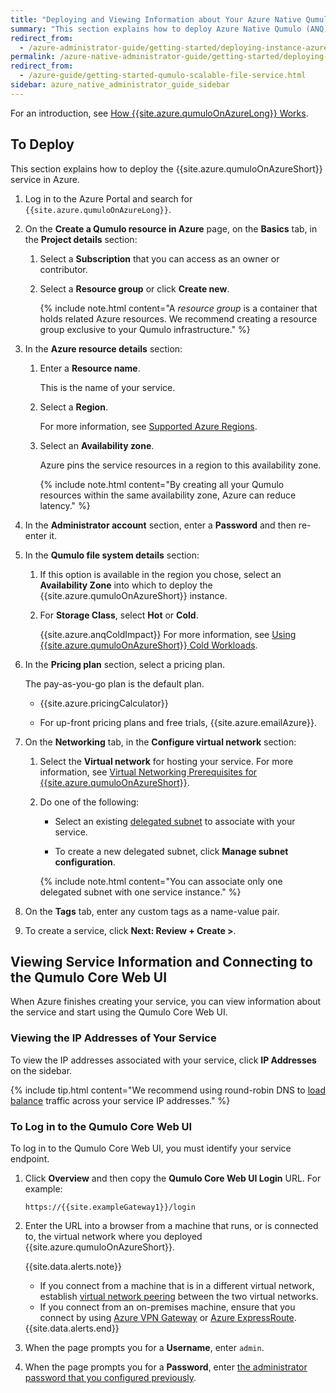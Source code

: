 ```yaml
---
title: "Deploying and Viewing Information about Your Azure Native Qumulo Instance"
summary: "This section explains how to deploy Azure Native Qumulo (ANQ), view information about your service, and connect to the Qumulo Core Web UI."
redirect_from:
  - /azure-administrator-guide/getting-started/deploying-instance-azure-native-qumulo.html
permalink: /azure-native-administrator-guide/getting-started/deploying-instance-azure-native-qumulo.html
redirect_from:
  - /azure-guide/getting-started-qumulo-scalable-file-service.html
sidebar: azure_native_administrator_guide_sidebar
---
```


For an introduction, see [How {{site.azure.qumuloOnAzureLong}} Works](how-azure-native-qumulo-works.html).

## To Deploy 
This section explains how to deploy the {{site.azure.qumuloOnAzureShort}} service in Azure.

1. Log in to the Azure Portal and search for `{{site.azure.qumuloOnAzureLong}}`.

1. On the **Create a Qumulo resource in Azure** page, on the **Basics** tab, in the **Project details** section:

   1. Select a **Subscription** that you can access as an owner or contributor.
   
   1. Select a **Resource group** or click **Create new**.
      
      {% include note.html content="A _resource group_ is a container that holds related Azure resources. We recommend creating a resource group exclusive to your Qumulo infrastructure." %}

1. In the **Azure resource details** section:

   1. Enter a **Resource name**.

      This is the name of your service.
   
   1. Select a **Region**.

      For more information, see [Supported Azure Regions](how-azure-native-qumulo-works.html#supported-azure-regions).
   
   1. Select an **Availability zone**.
     
      Azure pins the service resources in a region to this availability zone.
   
      {% include note.html content="By creating all your Qumulo resources within the same availability zone, Azure can reduce latency." %}

1. <a id="admin-password"></a>

   In the **Administrator account** section, enter a **Password** and then re-enter it.

1. In the **Qumulo file system details** section:

   1. If this option is available in the region you chose, select an **Availability Zone** into which to deploy the {{site.azure.qumuloOnAzureShort}} instance.
   
   1. For **Storage Class**, select **Hot** or **Cold**.

      {{site.azure.anqColdImpact}} For more information, see [Using {{site.azure.qumuloOnAzureShort}} Cold Workloads](how-azure-native-qumulo-works.html#using-cold-workloads).

1. In the **Pricing plan** section, select a pricing plan.

   The pay-as-you-go plan is the default plan.

   * {{site.azure.pricingCalculator}}

   * For up-front pricing plans and free trials, {{site.azure.emailAzure}}.

1. On the **Networking** tab, in the **Configure virtual network** section:

   1. Select the **Virtual network** for hosting your service. For more information, see [Virtual Networking Prerequisites for {{site.azure.qumuloOnAzureShort}}](virtual-networking-prerequisites-azure-native-qumulo.html).
   
   1. Do one of the following:

      * Select an existing [delegated subnet](https://learn.microsoft.com/en-us/azure/virtual-network/subnet-delegation-overview) to associate with your service.
        
      * To create a new delegated subnet, click **Manage subnet configuration**.
   
      {% include note.html content="You can associate only one delegated subnet with one service instance." %}

1. On the **Tags** tab, enter any custom tags as a name-value pair.

1. To create a service, click **Next: Review + Create >**.


## Viewing Service Information and Connecting to the Qumulo Core Web UI
When Azure finishes creating your service, you can view information about the service and start using the Qumulo Core Web UI.

### Viewing the IP Addresses of Your Service
To view the IP addresses associated with your service, click **IP Addresses** on the sidebar.

{% include tip.html content="We recommend using round-robin DNS to [load balance](virtual-networking-prerequisites-azure-native-qumulo.html#load-balanced-endpoints) traffic across your service IP addresses." %}

### To Log in to the Qumulo Core Web UI
To log in to the Qumulo Core Web UI, you must identify your service endpoint.

1. Click **Overview** and then copy the **Qumulo Core Web UI Login** URL. For example:

   ```
   https://{{site.exampleGateway1}}/login
   ```
   
1. Enter the URL into a browser from a machine that runs, or is connected to, the virtual network where you deployed {{site.azure.qumuloOnAzureShort}}.

   {{site.data.alerts.note}}
   <ul>
     <li>If you connect from a machine that is in a different virtual network, establish <a href="https://learn.microsoft.com/en-us/azure/virtual-network/virtual-network-peering-overview">virtual network peering</a> between the two virtual networks.</li>
     <li>If you connect from an on-premises machine, ensure that you connect by using <a href="https://learn.microsoft.com/en-us/azure/vpn-gateway/vpn-gateway-about-vpngateways">Azure VPN Gateway</a> or <a href="https://learn.microsoft.com/en-us/azure/expressroute/expressroute-introduction">Azure ExpressRoute</a>.</li>
   </ul>
   {{site.data.alerts.end}}

1. When the page prompts you for a **Username**, enter `admin`.

1. When the page prompts you for a **Password**, enter [the administrator password that you configured previously](#admin-password).
